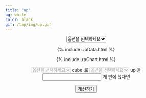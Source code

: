 ```yaml
---
title: "up"
bg: white
color: black
gif: /tmp/img/up.gif
---
```



<div style='text-align:center;'>

<select id='upSelect' style="text-align-last:center;" onchange = "changeSelect();">
	<option value='NULL'>옵션을 선택하세요</option>
	<option value='RE'>RE</option>
	<option value='EU'>EU</option>
	<option value='UL'>UL</option>
</select>

<br>

<div> 


<canvas id="upChart"></canvas>

{% include upData.html %}

{% include upChart.html %}


<select id='cubeSelect' disabled onchange='changeCubeSelect();'>
	<option value='NULL'>옵션을 선택하세요</option>
	<option value='red'>red</option>
	<option value='black'>black</option>
	<option value='additional'>additional</option>
	<option value='questionable'>questionable</option>
	<option value='expert'>expert</option>
	<option value='master'>master</option>
</select>

<span>
cube 로
</span>

<select id='cubeUpSelect' disabled>
	<option value='NULL'>옵션을 선택하세요</option>
	<option value='RE'>RE</option>
	<option value='EU'>EU</option>
	<option value='UL'>UL</option>
</select>

<span>
up 을
</span>

<input type='text' id='cubeNumber'>

<span>
개 만에 했다면
</span>

<button id='cubeNumberButton' onclick='cubeNumberCal()'>계산하기</button>

<br>

<span id='cubeNumberResultText'>
</span>

<script>
function changeCubeSelect(){
//2
	var selectCube = document.getElementById('cubeSelect');
	var selectCubeValue = selectCube.options[selectCube.selectedIndex].value;
	var selectUpCube = document.getElementById('cubeUpSelect');
	
	selectUpCube.selectedIndex = 0;

	if(selectCubeValue == 'NULL') selectUpCube.disabled = true;
	else selectUpCube.disabled = false;
}

function cubeNumberCal(){
//3
	var selectCube = document.getElementById('cubeSelect');
	var selectCubeValue = selectCube.options[selectCube.selectedIndex].value;

	var selectUpCube = document.getElementById('cubeUpSelect');
	var selectUpCubeValue = selectUpCube.options[selectUpCube.selectedIndex].value;

	var cubeNumberText = document.getElementById('cubeNumber');
	var resultText = document.getElementById('cubeNumberResultText');

	console.log(cubeNumberText.value);
	
	var avText = '';
	var rankText = 0;

	if(selectCubeValue == 'NULL'){}
	else if(selectCubeValue == 'red'){
		if(selectUpCubeValue == 'RE'){
			avText = AvRedRE/1000;
			
			for(var i=0;i <= Number(cubeNumberText.value);i++){
				if(!isNaN(dataRedRE[i])) rankText = dataRedRE[i];
				if(i > 1010) break;
			}
		}
	}


	console.log('avText: '+avText);
	console.log('rankText: '+rankText);
	resultText.innerText = avText + ' aa ' + rankText;
}

var cubeOption = {
	re: ['red','black','additional','questionable','expert','master'],
	eu: ['red','black','additional','expert','master'],
	ul: ['red','black','additional','master'],
	
	rem: ['red','black','additional','questionable','expert','master'],
        eum: ['red','black','additional','expert','master'],
        ulm: ['red','black','additional','master'],
	
	red: ['re','eu','ul'],
	black: ['re','eu','ul'],
	additional: ['re','eu','ul'],
	questionable: ['re'],
	expert: ['re','eu'],
	master: ['re','eu','ul'],
	
	redm: ['re','eu','ul'],
        blackm: ['re','eu','ul'],
        additionalm: ['re','eu','ul'],
        questionablem: ['re'],
        expertm: ['re','eu'],
        masterm: ['re','eu','ul']
};

function changeSelect(){
//1
	var upSelectName = document.getElementById('upSelect');
	var upSelectValue = upSelectName.options[upSelectName.selectedIndex].value;
	var upSelectOption = upSelectName.options[upSelectName.selectedIndex].InnerText;
	var cubeSelect = document.getElementById('cubeSelect');
	var cubeNumber = document.getElementById('cubeNumber');

	var secondOption;

	switch(upSelectOption){
		case 'RE':
			secondOption = cubeOption.re;
			break;
		case 'EU':
			secondOption = cubeOption.eu;
			break;
		case 'UL':
			secondOption = cubeOption.ul;
			break;
	}

	
	console.log(secondOption);
	console.log(upSelectOption);
	console.log(upSelectValue);
	console.log(upSelectName);
	console.log(upSelectName.options[upSelectName.selectedIndex].InnerText);
	console.log(secondOption.length);

	cubeSelect.selectedIndex = 0;

	if(upSelectValue == 'NULL') cubeSelect.disabled = true;
	else cubeSelect.disabled = false;

	if(upSelectValue == 'NULL'){
		config.data.datasets.splice(0,100);
		myChart.update();
	}
	else if(upSelectValue == 'RE'){
		cubeSelect.options.length = 0;
		for(var i = 0;i < secondOption.length;i++){
			var seOption = document.createElement('option');
			seOption.innerText = secondOption[i];
			cubeSelect.append(seOption);
		}

		config.data.datasets.splice(0,100);
		myChart.update();

		cubeSelect.options.length = 1;

		config.data.datasets.push(RERedDataset);
		config.data.datasets.push(RERedMDataset);

		config.data.datasets.push(REBlackDataset);
		config.data.datasets.push(REBlackMDataset);

		config.data.datasets.push(REAdditionalDataset);
		config.data.datasets.push(REAdditionalMDataset);

		config.data.datasets.push(REQuestionableDataset);
		config.data.datasets.push(REQuestionableDataset);

		config.data.datasets.push(REExpertDataset);
		config.data.datasets.push(REExpertMDataset);

		config.data.datasets.push(REMasterDataset);
		config.data.datasets.push(REMasterMDataset);

		myChart.update();
	}
	else if(upSelectValue == 'EU'){
		config.data.datasets.splice(0,100);
		myChart.update();
		
		

		myChart.update();
	}
	else if(upSelectValue == 'UL'){}
}

</script>

</div>



